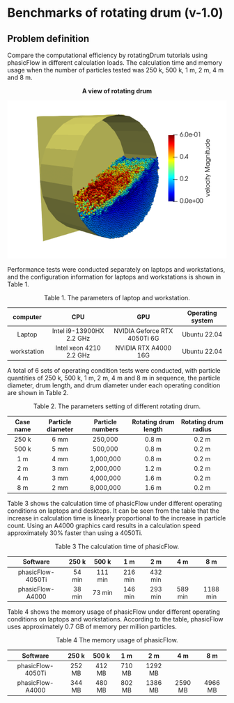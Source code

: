 # Benchmarks of rotating drum (v-1.0) 
## Problem definition 
Compare the computational efficiency by rotatingDrum tutorials using phasicFlow in different calculation loads. The calculation time and memory usage when the number of particles tested was 250 k, 500 k, 1 m, 2 m, 4 m and 8 m.
<div align="center">
<b>
    
A view of rotating drum
</b>
<b>

![](https://github.com/PhasicFlow/phasicFlow/blob/media/media/rotating-drum-s.png)

</b></div>

Performance tests were conducted separately on laptops and workstations, and the configuration information for laptops and workstations is shown in Table 1.
<div align="center">Table 1. The parameters of laptop and workstation.</div>

|  computer   |           CPU            |             GPU              | Operating system |
| :---------: | :----------------------: | :--------------------------: | :--------------: |
|   Laptop    | Intel i9-13900HX 2.2 GHz | NVIDIA Geforce RTX 4050Ti 6G |    Ubuntu 22.04  |
| workstation | Intel xeon 4210 2.2 GHz  |     NVIDIA RTX A4000 16G     |   Ubuntu 22.04   |


A total of 6 sets of operating condition tests were conducted, with particle quantities of 250 k, 500 k,  1 m,  2 m,  4 m and 8 m in sequence, the particle diameter, drum length, and drum diameter under each operating condition are shown in Table 2.
<div align="center">Table 2. The parameters setting of different rotating drum.</div>

| Case name | Particle diameter | Particle numbers | Rotating drum length | Rotating drum radius |
| :-------: | :---------------: | :--------------: | :------------------: | :------------------: |
|   250 k   |       6 mm        |     250,000      |        0.8 m         |        0.2 m         |
|   500 k   |       5 mm        |     500,000      |        0.8 m         |        0.2 m         |
|    1 m    |       4 mm        |    1,000,000     |        0.8 m         |        0.2 m         |
|    2 m    |       3 mm        |    2,000,000     |        1.2 m         |        0.2 m         |
|    4 m    |       3 mm        |    4,000,000     |        1.6 m         |        0.2 m         |
|    8 m    |       2 mm        |    8,000,000     |        1.6 m         |        0.2 m         |

Table 3 shows the calculation time of phasicFlow under different operating conditions on laptops and desktops. It can be seen from the table that the increase in calculation time is linearly proportional to the increase in particle count. Using an A4000 graphics card results in a calculation speed approximately 30% faster than using a 4050Ti.

<div align="center">Table 3  The calculation time of phasicFlow.</div>

|     Software      | 250 k  |  500 k  |   1 m   |   2 m   |   4 m   |   8 m    |
| :---------------: | :----: | :-----: | :-----: | :-----: | :-----: | :------: |
| phasicFlow-4050Ti | 54 min | 111 min | 216 min | 432 min |         |          |
| phasicFlow-A4000  | 38 min | 73 min  | 146 min | 293 min | 589 min | 1188 min |


Table 4 shows the memory usage of phasicFlow under different operating conditions on laptops and workstations. According to the table, phasicFlow uses approximately 0.7 GB of memory per million particles.

<div align="center">Table 4  The memory usage of phasicFlow.</div>

|     Software      |  250 k  |  500 k  |   1 m   |   2 m   |   4 m   |   8 m   |
| :---------------: | :-----: | :-----: | :-----: | :-----: | :-----: | :-----: |
| phasicFlow-4050Ti | 252 MB  | 412 MB  | 710 MB  | 1292 MB |         |         |
| phasicFlow-A4000  | 344 MB  | 480 MB  | 802 MB  | 1386 MB | 2590 MB | 4966 MB |

